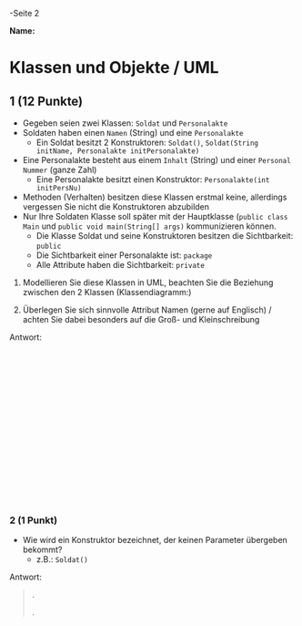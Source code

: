 -Seite 2

**Name:**

# Klassen und Objekte / UML
## 1 (12 Punkte)
* Gegeben seien zwei Klassen: `Soldat` und `Personalakte`
* Soldaten haben einen `Namen` (String) und eine `Personalakte`
	*  Ein Soldat besitzt 2 Konstruktoren: `Soldat()`, `Soldat(String initName, Personalakte initPersonalakte)`
* Eine Personalakte besteht aus einem `Inhalt` (String) und einer `Personal Nummer` (ganze Zahl)
	* Eine Personalakte besitzt einen Konstruktor: `Personalakte(int initPersNu)`
* Methoden (Verhalten) besitzen diese Klassen erstmal keine, allerdings vergessen Sie nicht die Konstruktoren abzubilden
* Nur Ihre Soldaten Klasse soll später mit der Hauptklasse (`public class Main` und `public void main(String[] args)` kommunizieren können.
	* Die Klasse Soldat und seine Konstruktoren besitzen die Sichtbarkeit: `public`
	* Die Sichtbarkeit einer Personalakte ist: `package`
	* Alle Attribute haben die Sichtbarkeit: `private`

1. Modellieren Sie diese Klassen in UML, beachten Sie die Beziehung zwischen den 2 Klassen (Klassendiagramm:)

2. Überlegen Sie sich sinnvolle Attribut Namen (gerne auf Englisch) / achten Sie dabei besonders auf die Groß- und Kleinschreibung


Antwort:

```




















 ```

### 2 (1 Punkt)
* Wie wird ein Konstruktor bezeichnet, der keinen Parameter übergeben bekommt?
	* z.B.: `Soldat()`

Antwort:

>.  
>
>.   
